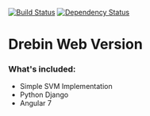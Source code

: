 [![Build Status](https://travis-ci.org/akveo/ngx-admin.svg?branch=master)](https://travis-ci.org/akveo/ngx-admin)
[![Dependency Status](https://david-dm.org/akveo/ngx-admin/status.svg)](https://david-dm.org/akveo/ng2-admin)


# Drebin Web Version 

### What's included:

- Simple SVM Implementation
- Python Django
- Angular 7